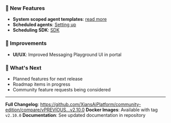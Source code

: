 ### 🚀 New Features

- **System scoped agent templates**: [read more](https://xiansaiplatform.github.io/XiansAi.PublicDocs/n-encyclopedia/system-scoped-agents/)
- **Scheduled agents**: [Setting up](https://xiansaiplatform.github.io/XiansAi.PublicDocs/4-automation/2-flow-scheduling/)
- **Scheduling SDK**: [SDK](https://xiansaiplatform.github.io/XiansAi.PublicDocs/4-automation/2-scheduling-sdk/)

### 🔧 Improvements

- **UI/UX**: Improved Messaging Playground UI in portal

### 🎯 What's Next

- Planned features for next release
- Roadmap items in progress
- Community feature requests being considered

---

**Full Changelog**: https://github.com/XiansAiPlatform/community-edition/compare/vPREVIOUS...v2.10.0
**Docker Images**: Available with tag `v2.10.0`
**Documentation**: See updated documentation in repository

<!-- 
INSTRUCTIONS FOR EDITING THIS TEMPLATE:
1. Replace placeholder text with actual changes
2. Remove sections that don't apply to this release
3. Add specific version numbers and dates where needed
4. Include links to relevant PRs, issues, or documentation
5. Test all code examples and commands
6. Review for clarity and completeness before release
-->
